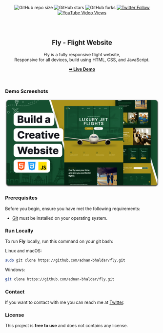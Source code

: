 <div align="center">
  
  ![GitHub repo size](https://img.shields.io/github/repo-size/adnan-bhaldar/fly)
  ![GitHub stars](https://img.shields.io/github/stars/adnan-bhaldar/fly?style=social)
  ![GitHub forks](https://img.shields.io/github/forks/adnan-bhaldar/fly?style=social)
[![Twitter Follow](https://img.shields.io/twitter/follow/adnan-bhaldar_?style=social)](https://twitter.com/intent/follow?screen_name=adnan-bhaldar_)
  [![YouTube Video Views](https://img.shields.io/youtube/views/wWyv5dl0nFg?style=social)](https://youtu.be/wWyv5dl0nFg)

  <br />
  <br />

  <h2 align="center">Fly - Flight Website</h2>

  Fly is a fully responsive flight website, <br />Responsive for all devices, build using HTML, CSS, and JavaScript.

  <a href="https://codewithsadee.github.io/fly/"><strong>➥ Live Demo</strong></a>

</div>

<br />

### Demo Screeshots

![Fly Desktop Demo](./readme-images/desktop.png "Desktop Demo")

### Prerequisites

Before you begin, ensure you have met the following requirements:

* [Git](https://git-scm.com/downloads "Download Git") must be installed on your operating system.

### Run Locally

To run **Fly** locally, run this command on your git bash:

Linux and macOS:

```bash
sudo git clone https://github.com/adnan-bhaldar/fly.git
```

Windows:

```bash
git clone https://github.com/adnan-bhaldar/fly.git
```

### Contact

If you want to contact with me you can reach me at [Twitter](https://www.twitter.com/Adnan__Bhaldar).

### License

This project is **free to use** and does not contains any license.
